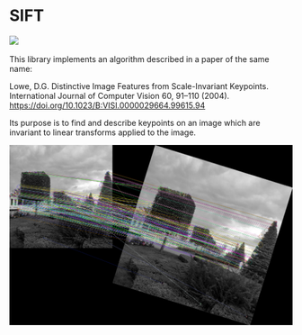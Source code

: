 # SIFT
[![](https://img.shields.io/badge/docs-stable-blue.svg)](https://shamazmazum.github.io/sift)

This library implements an algorithm described in a paper of the same name:

Lowe, D.G. Distinctive Image Features from Scale-Invariant
Keypoints. International Journal of Computer Vision 60, 91–110
(2004). https://doi.org/10.1023/B:VISI.0000029664.99615.94

Its purpose is to find and describe keypoints on an image which are invariant to
linear transforms applied to the image.

![](docs/matches.png)
